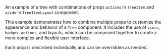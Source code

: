 An example of a tree with combinations of props `actions` in `TreeItem` and `aside` in `TreeItemLayout` component.

This example demonstrates how to combine multiple props to customize the appearance and behavior of a `Tree` component. It includes the use of `icons`, `badges`, `actions`, and layouts, which can be composed together to create a more complex and flexible user interface.

Each prop is described individually and can be overridden as needed.
